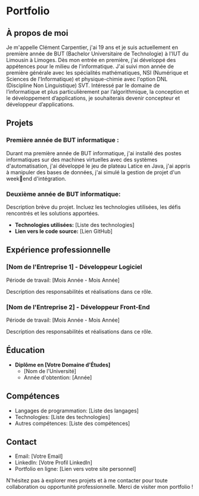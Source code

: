 # Portfolio

## À propos de moi

Je m'appelle Clément Carpentier, j'ai 19 ans et je 
suis actuellement en première année de BUT 
(Bachelor Universitaire de Technologie) à l'IUT du 
Limousin à Limoges.
Dès mon entrée en première, j'ai développé des 
appétences pour le milieu de l'informatique.
J'ai suivi mon année de première générale avec les 
spécialités mathématiques, NSI (Numérique et 
Sciences de l'Informatique) et physique-chimie avec 
l'option DNL (Discipline Non Linguistique) SVT.
Intéressé par le domaine de l’informatique et plus 
particulièrement par l’algorithmique, la conception 
et le développement d’applications, je souhaiterais 
devenir concepteur et développeur d’applications.


## Projets

### Première année de BUT informatique :
Durant ma première année de BUT 
informatique, j'ai installé des postes informatiques 
sur des machines virtuelles avec des systèmes 
d'automatisation, j'ai développé le jeu de plateau 
Latice en Java, j'ai appris à manipuler des bases de 
données, j'ai simulé la gestion de projet d'un weekend d'intégration.

### Deuxième année de BUT informatique:
Description brève du projet. Incluez les technologies utilisées, les défis rencontrés et les solutions apportées.

- **Technologies utilisées:** [Liste des technologies]
- **Lien vers le code source:** [Lien GitHub]

## Expérience professionnelle

### [Nom de l'Entreprise 1] - Développeur Logiciel
Période de travail: [Mois Année - Mois Année]

Description des responsabilités et réalisations dans ce rôle.

### [Nom de l'Entreprise 2] - Développeur Front-End
Période de travail: [Mois Année - Mois Année]

Description des responsabilités et réalisations dans ce rôle.

## Éducation

- **Diplôme en [Votre Domaine d'Études]**
  - [Nom de l'Université]
  - Année d'obtention: [Année]

## Compétences

- Langages de programmation: [Liste des langages]
- Technologies: [Liste des technologies]
- Autres compétences: [Liste des compétences]

## Contact

- Email: [Votre Email]
- LinkedIn: [Votre Profil LinkedIn]
- Portfolio en ligne: [Lien vers votre site personnel]

N'hésitez pas à explorer mes projets et à me contacter pour toute collaboration ou opportunité professionnelle. Merci de visiter mon portfolio !
